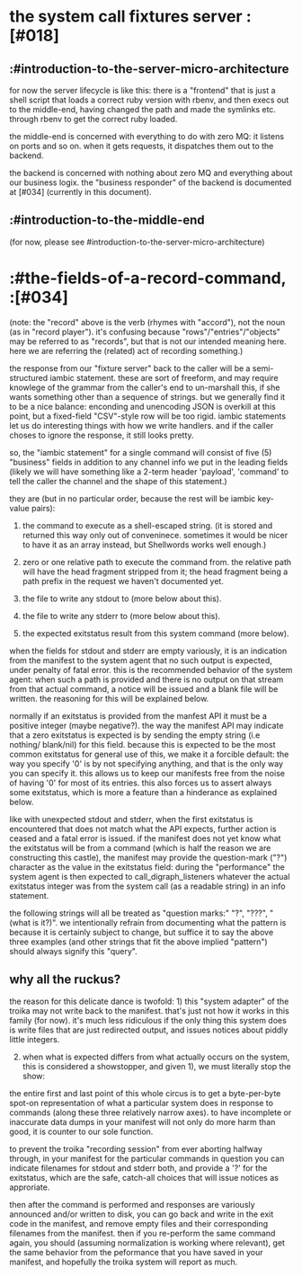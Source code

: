 # the system call fixtures server :[#018]


## :#introduction-to-the-server-micro-architecture

for now the server lifecycle is like this: there is a "frontend" that is
just a shell script that loads a correct ruby version with rbenv, and then
execs out to the middle-end, having changed the path and made the symlinks
etc. through rbenv to get the correct ruby loaded.

the middle-end is concerned with everything to do with zero MQ: it listens on
ports and so on. when it gets requests, it dispatches them out to the backend.

the backend is concerned with nothing about zero MQ and everything about our
business logix. the "business responder" of the backend is documented at
[#034] (currently in this document).


## :#introduction-to-the-middle-end

(for now, please see #introduction-to-the-server-micro-architecture)



# :#the-fields-of-a-record-command, :[#034]

(note: the "record" above is the verb (rhymes with "accord"), not the noun
(as in "record player"). it's confusing because "rows"/"entries"/"objects"
may be referred to as "records", but that is not our intended meaning here.
here we are referring the (related) act of recording something.)

the response from our "fixture server" back to the caller will be a semi-
structured iambic statement. these are sort of freeform, and may require
knowlege of the grammar from the caller's end to un-marshall this, if she
wants something other than a sequence of strings. but we generally find it
to be a nice balance: enconding and unencoding JSON is overkill at this point,
but a fixed-field "CSV"-style row will be too rigid. iambic statements let
us do interesting things with how we write handlers. and if the caller choses
to ignore the response, it still looks pretty.

so, the "iambic statement" for a single command will consist of five (5)
"business" fields in addition to any channel info we put in the leading
fields (likely we will have something like a 2-term header 'payload',
'command' to tell the caller the channel and the shape of this statement.)

they are (but in no particular order, because the rest will be iambic
key-value pairs):

1) the command to execute as a shell-escaped string. (it is stored and
returned this way only out of conveninece. sometimes it would be nicer to have
it as an array instead, but Shellwords works well enough.)

2) zero or one relative path to execute the command from. the relative path
will have the head fragment stripped from it; the head fragment being a path
prefix in the request we haven't documented yet.

3) the file to write any stdout to (more below about this).

4) the file to write any stderr to (more below about this).

5) the expected exitstatus result from this system command (more below).


when the fields for stdout and stderr are empty variously, it is an indication
from the manifest to the system agent that no such output is expected, under
penalty of fatal error. this is the recommended behavior of the system agent:
when such a path is provided and there is no output on that stream from that
actual command, a notice will be issued and a blank file will be written. the
reasoning for this will be explained below.

normally if an exitstatus is provided from the manfest API it must be a
positive integer (maybe negative?). the way the manifest API may indicate that
a zero exitstatus is expected is by sending the empty string (i.e nothing/
blank/nil) for this field. because this is expected to be the most common
exitstatus for general use of this, we make it a forcible default: the way
you specify '0' is by not specifying anything, and that is the only way you
can specify it. this allows us to keep our manifests free from the noise of
having '0' for most of its entries. this also forces us to assert always some
exitstatus, which is more a feature than a hinderance as explained below.

like with unexpected stdout and stderr, when the first exitstatus is
encountered that does not match what the API expects, further action is ceased
and a fatal error is issued. if the manifest does not yet know what the
exitstatus will be from a command (which is half the reason we are
constructing this castle), the manifest may provide the question-mark ("?")
character as the value in the exitstatus field: during the "performance" the
system agent is then expected to call_digraph_listeners whatever the actual exitstatus integer
was from the system call (as a readable string) in an info statement.

the following strings will all be treated as "question marks:" "?", "???",
"(what is it?)". we intentionally refrain from documenting what the pattern
is because it is certainly subject to change, but suffice it to say the above
three examples (and other strings that fit the above implied "pattern")
should always signify this "query".


## why all the ruckus?

the reason for this delicate dance is twofold: 1) this "system adapter" of the
troika may not write back to the manifest. that's just not how it works
in this family (for now). it's much less ridiculous if the only thing this
system does is write files that are just redirected output, and issues
notices about piddly little integers.

2) when what is expected differs from what actually occurs on the system,
this is considered a showstopper, and given 1), we must literally stop the
show:

the entire first and last point of this whole circus is to get a byte-per-byte
spot-on representation of what a particular system does in response to
commands (along these three relatively narrow axes). to have incomplete or
inaccurate data dumps in your manifest will not only do more harm than good,
it is counter to our sole function.

to prevent the troika "recording session" from ever aborting halfway through,
in your manifest for the particular commands in question you can indicate
filenames for stdout and stderr both, and provide a '?' for the exitstatus,
which are the safe, catch-all choices that will issue notices as approriate.

then after the command is performed and responses are variously announced
and/or written to disk, you can go back and write in the exit code in the
manifest, and remove empty files and their corresponding filenames from
the manifest. then if you re-perform the same command again, you should
(assuming normalization is working where relevant), get the same behavior
from the peformance that you have saved in your manifest, and hopefully
the troika system will report as much.
